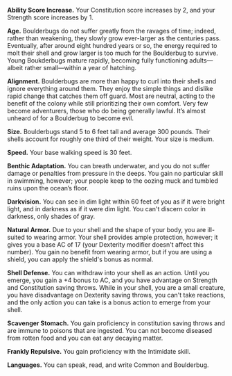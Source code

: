 **Ability Score Increase.** Your Constitution score increases by 2, and your Strength score increases by 1.

**Age.** Boulderbugs do not suffer greatly from the ravages of time; indeed, rather than weakening, they slowly grow ever-larger as the centuries pass. Eventually, after around eight hundred years or so, the energy required to molt their shell and grow larger is too much for the Boulderbug to survive. Young Boukderbugs mature rapidly, becoming fully functioning adults—albeit rather small—within a year of hatching.

**Alignment.** Boulderbugs are more than happy to curl into their shells and ignore everything around them. They enjoy the simple things and dislike rapid change that catches them off guard. Most are neutral, acting to the benefit of the colony while still prioritizing their own comfort. Very few become adventurers, those who do being generally lawful. It’s almost unheard of for a Boulderbug to become evil.

**Size.** Boulderbugs stand 5 to 6 feet tall and average 300 pounds. Their shells account for roughly one third of their weight. Your size is medium.

**Speed.** Your base walking speed is 30 feet.

**Benthic Adaptation.** You can breath underwater, and you do not suffer damage or penalties from pressure in the deeps. You gain no particular skill in swimming, however; your people keep to the oozing muck and tumbled ruins upon the ocean’s floor.

**Darkvision.** You can see in dim light within 60 feet of you as if it were bright light, and in darkness as if it were dim light. You can't discern color in darkness, only shades of gray.

**Natural Armor.** Due to your shell and the shape of your body, you are ill-suited to wearing armor. Your shell provides ample protection, however; it gives you a base AC of 17 (your Dexterity modifier doesn't affect this number). You gain no benefit from wearing armor, but if you are using a shield, you can apply the shield's bonus as normal.

**Shell Defense.** You can withdraw into your shell as an action. Until you emerge, you gain a +4 bonus to AC, and you have advantage on Strength and Constitution saving throws. While in your shell, you are a small creature, you have disadvantage on Dexterity saving throws, you can't take reactions, and the only action you can take is a bonus action to emerge from your shell.

**Scavenger Stomach.** You gain proficiency in constitution saving throws and are immune to poisons that are ingested. You can not become diseased from rotten food and you can eat any decaying matter.

**Frankly Repulsive.** You gain proficiency with the Intimidate skill.

**Languages.** You can speak, read, and write Common and Boulderbug.